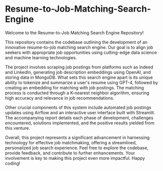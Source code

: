 # Resume-to-Job-Matching-Search-Engine
Welcome to the Resume-to-Job Matching Search Engine Repository!

This repository contains the codebase outlining the development of an innovative resume-to-job matching search engine. Our goal is to align job seekers with appropriate job opportunities using cutting-edge data science and machine learning technologies.

The project involves scraping job postings from platforms such as Indeed and LinkedIn, generating job description embeddings using OpenAI, and storing data in MongoDB. What sets this search engine apart is its unique ability to tokenize and summarize a user's resume using GPT-4, followed by creating an embedding for matching with job postings. The matching process is conducted through a K-nearest neighbor algorithm, ensuring high accuracy and relevance in job recommendations.

Other crucial components of this system include automated job postings updates using Airflow and an interactive user interface built with Streamlit. The accompanying report details each phase of development, challenges encountered, solutions implemented, and the positive results yielded from this venture.

Overall, this project represents a significant advancement in harnessing technology for effective job matchmaking, offering a streamlined, personalized job search experience. Feel free to explore the codebase, provide feedback, and contribute to further enhancements. Your involvement is key to making this project even more impactful. Happy coding!
